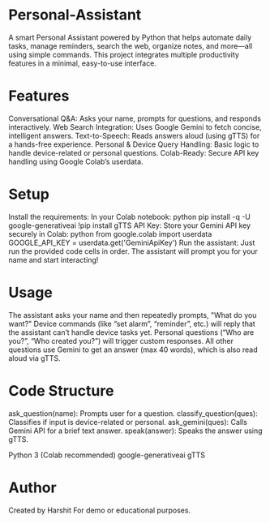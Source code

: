 # Personal-Assistant
A smart Personal Assistant powered by Python that helps automate daily tasks, manage reminders, search the web, organize notes, and more—all using simple commands. This project integrates multiple productivity features in a minimal, easy-to-use interface.
# Features
Conversational Q&A: Asks your name, prompts for questions, and responds interactively.
Web Search Integration: Uses Google Gemini to fetch concise, intelligent answers.
Text-to-Speech: Reads answers aloud (using gTTS) for a hands-free experience.
Personal & Device Query Handling: Basic logic to handle device-related or personal questions.
Colab-Ready: Secure API key handling using Google Colab’s userdata.

# Setup
Install the requirements:
In your Colab notebook:
python
pip install -q -U google-generativeai
!pip install gTTS
API Key:
Store your Gemini API key securely in Colab:
python
from google.colab import userdata
GOOGLE_API_KEY = userdata.get('GeminiApiKey')
Run the assistant:
Just run the provided code cells in order. The assistant will prompt you for your name and start interacting!

# Usage
The assistant asks your name and then repeatedly prompts, "What do you want?"
Device commands (like “set alarm”, “reminder”, etc.) will reply that the assistant can’t handle device tasks yet.
Personal questions (“Who are you?”, “Who created you?”) will trigger custom responses.
All other questions use Gemini to get an answer (max 40 words), which is also read aloud via gTTS.

# Code Structure
ask_question(name): Prompts user for a question.
classify_question(ques): Classifies if input is device-related or personal.
ask_gemini(ques): Calls Gemini API for a brief text answer.
speak(answer): Speaks the answer using gTTS.

Python 3 (Colab recommended)
google-generativeai
gTTS

# Author
Created by Harshit
For demo or educational purposes.
